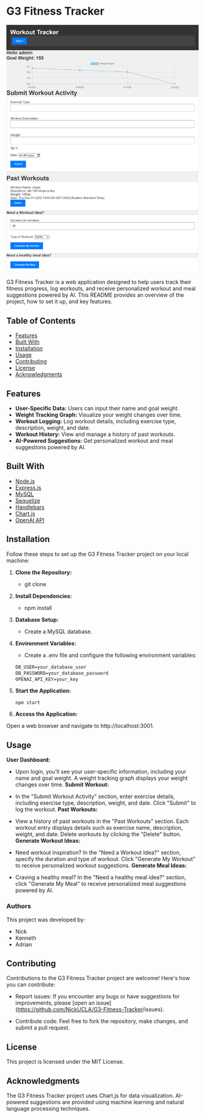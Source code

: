 # G3 Fitness Tracker

![G3 Fitness Tracker](./public/images/screenshot.png)

G3 Fitness Tracker is a web application designed to help users track their fitness progress, log workouts, and receive personalized workout and meal suggestions powered by AI. This README provides an overview of the project, how to set it up, and key features.

## Table of Contents

- [Features](#features)
- [Built With](#built-with)
- [Installation](#installation)
- [Usage](#usage)
- [Contributing](#contributing)
- [License](#license)
- [Acknowledgments](#acknowledgments)

## Features

- **User-Specific Data:** Users can input their name and goal weight.
- **Weight Tracking Graph:** Visualize your weight changes over time.
- **Workout Logging:** Log workout details, including exercise type, description, weight, and date.
- **Workout History:** View and manage a history of past workouts.
- **AI-Powered Suggestions:** Get personalized workout and meal suggestions powered by AI.

## Built With

- [Node.js](https://nodejs.org/)
- [Express.js](https://expressjs.com/)
- [MySQL](https://www.mysql.com/)
- [Sequelize](https://sequelize.org/)
- [Handlebars](https://handlebarsjs.com/)
- [Chart.js](https://www.chartjs.org/)
- [OpenAI API](https://beta.openai.com/)

## Installation

Follow these steps to set up the G3 Fitness Tracker project on your local machine:

1. **Clone the Repository:**

    - git clone <repository-url>

2. **Install Dependencies:**

    - npm install

3. **Database Setup:**

    - Create a MySQL database.

4. **Environment Variables:**

    - Create a .env file and configure the following environment variables:

    ```DB_NAME=your_database_name
    DB_USER=your_database_user
    DB_PASSWORD=your_database_password
    OPENAI_API_KEY=your_key

4. **Start the Application:**

   ```bash
   npm start

5. **Access the Application:**

Open a web browser and navigate to http://localhost:3001.

## Usage

**User Dashboard:**

- Upon login, you'll see your user-specific information, including your name and goal weight.
A weight tracking graph displays your weight changes over time.
**Submit Workout:**

- In the "Submit Workout Activity" section, enter exercise details, including exercise type, description, weight, and date.
Click "Submit" to log the workout.
**Past Workouts:**

- View a history of past workouts in the "Past Workouts" section.
Each workout entry displays details such as exercise name, description, weight, and date.
Delete workouts by clicking the "Delete" button.
**Generate Workout Ideas:**

- Need workout inspiration? In the "Need a Workout Idea?" section, specify the duration and type of workout.
Click "Generate My Workout" to receive personalized workout suggestions.
**Generate Meal Ideas:**

- Craving a healthy meal? In the "Need a healthy meal idea?" section, click "Generate My Meal" to receive personalized meal suggestions powered by AI.

### Authors

This project was developed by:

- Nick
- Kenneth
- Adrian

## Contributing

Contributions to the G3 Fitness Tracker project are welcome! Here's how you can contribute:

- Report issues: If you encounter any bugs or have suggestions for improvements, please [open an issue](<https://github.com/NickUCLA/G3-Fitness-Tracker>/issues).

- Contribute code: Feel free to fork the repository, make changes, and submit a pull request.

## License

This project is licensed under the MIT License.

## Acknowledgments

The G3 Fitness Tracker project uses Chart.js for data visualization. AI-powered suggestions are provided using machine learning and natural language processing techniques.
